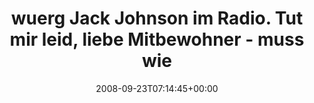 ---
retweeted: false
source: <a href="http://twitter.com" rel="nofollow">Twitter Web Client</a>
entities:
  hashtags:
  - text: wuerg
    indices:
    - '0'
    - '6'
  symbols: []
  user_mentions: []
  urls: []
display_text_range:
- '0'
- '95'
favorite_count: '0'
id_str: '931375166'
truncated: false
retweet_count: '0'
id: '931375166'
created_at: Tue Sep 23 07:14:45 +0000 2008
favorited: false
full_text: "#wuerg Jack Johnson im Radio. Tut mir leid, liebe Mitbewohner - muss wieder
  auf DLF wechslen..."
lang: de
tags:
- wuerg
- pesos/twitter
date: '2008-09-23T07:14:45+00:00'
src: https://twitter.com/bascht/status/931375166
original_url: https://twitter.com/bascht/status/931375166
type: twitter_tweet
text: "#wuerg Jack Johnson im Radio. Tut mir leid, liebe Mitbewohner - muss wieder
  auf DLF wechslen..."
title: wuerg Jack Johnson im Radio. Tut mir leid, liebe Mitbewohner - muss wie

---
